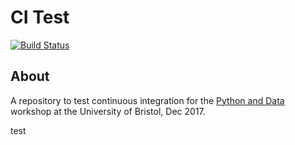# CI Test

[![Build Status](https://travis-ci.org/USERNAME/grid.svg?branch=master)](https://travis-ci.org/USERNAME/grid)

## About
A repository to test continuous integration for the [Python and Data](http://chryswoods.com/python_and_data)
workshop at the University of Bristol, Dec 2017.

test
